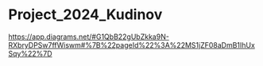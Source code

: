 # Project_2024_Kudinov
https://app.diagrams.net/#G1QbB22gUbZkka9N-RXbryDPSw7ffWiswm#%7B%22pageId%22%3A%22MS1jZF08aDmB1IhUxSqy%22%7D
